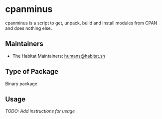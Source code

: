 # cpanminus

cpanminus is a script to get, unpack, build and install modules from CPAN and does nothing else.

## Maintainers

* The Habitat Maintainers: <humans@habitat.sh>

## Type of Package

Binary package

## Usage

*TODO: Add instructions for usage*
